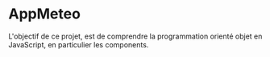 # AppMeteo
L'objectif de ce projet, est de comprendre la programmation orienté objet en JavaScript, en particulier les components.
